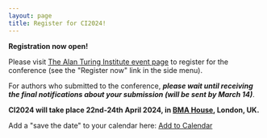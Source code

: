 ```yaml
---
layout: page
title: Register for CI2024!
---
```



**Registration now open!**

Please visit [The Alan Turing Institute event page](https://www.eventsforce.net/turingevents/frontend/reg/thome.csp?pageID=146256&eventID=358&traceRedir=2) to register for the conference (see the "Register now" link in the side menu).

For authors who submitted to the conference, **_please wait until receiving the final notifications about your submission (will be sent by March 14)_**.  

**CI2024 will take place 22nd-24th April 2024, in [BMA House](https://bmahouse.org.uk), London, UK.**

Add a "save the date" to your calendar here: <a title="Add to Calendar" class="addeventatc" data-id="rw19409406" href="https://www.addevent.com/event/rw19409406" target="_blank">Add to Calendar</a> <script type="text/javascript" src="https://cdn.addevent.com/libs/atc/1.6.1/atc.min.js" async defer></script>


<!-- <p align="justify">
We are excited to announce that registration is now open for OSR, and it comes at no cost to attendees. We kindly request that you register for OSR, not only to receive updates and reminders during the meeting but also to stay informed about bonus events throughout the year. If you wish to opt out from receiving future communications, please feel free to email us at ohbmopenscience@gmail.com.</p>

<iframe width="640px" height= "480px" src= "https://forms.office.com/Pages/ResponsePage.aspx?id=DQSIkWdsW0yxEjajBLZtrQAAAAAAAAAAAAMAAC9pqdJURFk3UkNRVTM3SDYzQ1dDTUxRNkFETjVGSy4u" frameborder= "0" marginwidth= "0" marginheight= "0" style= "border: none; max-width:100%; max-height:100vh" allowfullscreen webkitallowfullscreen mozallowfullscreen msallowfullscreen> </iframe> -->
